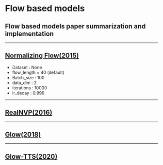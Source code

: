 # Flow based models
## Flow based models paper summarization and implementation

------------------------------------------------------------------------------------------------------------    

## [Normalizing Flow(2015)](https://github.com/WestChaeVI/Flow_Based_Models/blob/main/Normalizing_Flow/normalizing_flow.md)     

+ Dataset : None
+ flow_length = 40 (default)     
+ Batch_size : 100    
+ data_dim : 2
+ iterations : 10000
+ lr_decay : 0.999      

------------------------------------------------------------------------------------------------------------       

## [RealNVP(2016)](https://github.com/WestChaeVI/Flow_Based_Models/blob/main/RealNVP/realnvp.md)    


------------------------------------------------------------------------------------------------------------       

## [Glow(2018)](https://github.com/WestChaeVI/Flow_Based_Models/blob/main/Glow/glow.md)    


------------------------------------------------------------------------------------------------------------       

## [Glow-TTS(2020)](https://github.com/WestChaeVI/Flow_Based_Models/blob/main/Glow_TTS/glow_tts.md)    

